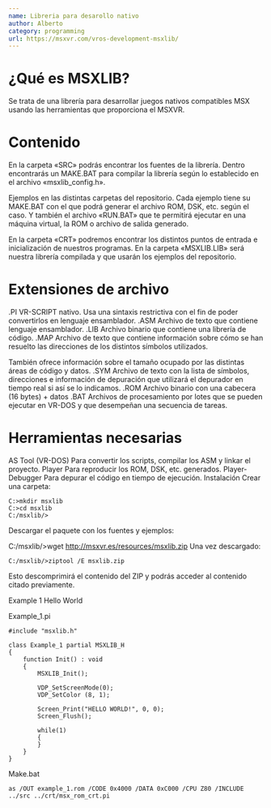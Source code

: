 ```yaml
---
name: Libreria para desarollo nativo
author: Alberto
category: programming
url: https://msxvr.com/vros-development-msxlib/
---
```

# ¿Qué es MSXLIB?
Se trata de una librería para desarrollar juegos nativos compatibles MSX usando las herramientas que proporciona el MSXVR.

# Contenido
En la carpeta «SRC» podrás encontrar los fuentes de la librería. Dentro encontrarás un MAKE.BAT para compilar la librería según lo establecido en el archivo «msxlib_config.h».

Ejemplos en las distintas carpetas del repositorio. Cada ejemplo tiene su MAKE.BAT con el que podrá generar el archivo ROM, DSK, etc. según el caso. Y también el archivo «RUN.BAT» que te permitirá ejecutar en una máquina virtual, la ROM o archivo de salida generado.

En la carpeta «CRT» podremos encontrar los distintos puntos de entrada e inicialización de nuestros programas.
En la carpeta «MSXLIB.LIB» será nuestra librería compilada y que usarán los ejemplos del repositorio.

# Extensiones de archivo
.PI	VR-SCRIPT nativo. Usa una sintaxis restrictiva con el fin de poder convertirlos en lenguaje ensamblador.
.ASM	Archivo de texto que contiene lenguaje ensamblador.
.LIB	Archivo binario que contiene una librería de código.
.MAP	Archivo de texto que contiene información sobre cómo se han resuelto las direcciones de los distintos símbolos utilizados. 

También ofrece información sobre el tamaño ocupado por las distintas áreas de código y datos.
.SYM	Archivo de texto con la lista de símbolos, direcciones e información de depuración que utilizará el depurador en tiempo real si así se lo indicamos.
.ROM	Archivo binario con una cabecera (16 bytes) + datos
.BAT	Archivos de procesamiento por lotes que se pueden ejecutar en VR-DOS y que desempeñan una secuencia de tareas.

# Herramientas necesarias
AS Tool (VR-DOS)	Para convertir los scripts, compilar los ASM y linkar el proyecto.
Player	Para reproducir los ROM, DSK, etc. generados.
Player-Debugger	Para depurar el código en tiempo de ejecución.
Instalación
Crear una carpeta:

```
C:>mkdir msxlib
C:>cd msxlib
C:/msxlib/>
```

Descargar el paquete con los fuentes y ejemplos:

C:/msxlib/>wget http://msxvr.es/resources/msxlib.zip
Una vez descargado:

```
C:/msxlib/>ziptool /E msxlib.zip
```

Esto descomprimirá el contenido del ZIP y podrás acceder al contenido citado previamente.

Example 1
Hello World

Example_1.pi

```
#include "msxlib.h"

class Example_1 partial MSXLIB_H
{
	function Init() : void
	{
		MSXLIB_Init();
	
		VDP_SetScreenMode(0);
		VDP_SetColor (8, 1);
		
		Screen_Print("HELLO WORLD!", 0, 0);
		Screen_Flush();
		
		while(1)
		{
		}
	}
} 
```
Make.bat

```
as /OUT example_1.rom /CODE 0x4000 /DATA 0xC000 /CPU Z80 /INCLUDE ../src ../crt/msx_rom_crt.pi
```